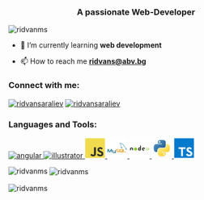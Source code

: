 <h3 align="center">A passionate Web-Developer</h3>

<p align="left"> <img src="https://komarev.com/ghpvc/?username=ridvanms&label=Profile%20views&color=0e75b6&style=flat" alt="ridvanms" /> </p>

- 🌱 I’m currently learning **web development**

- 📫 How to reach me **ridvans@abv.bg**

<h3 align="left">Connect with me:</h3>
<p align="left">
<a href="https://linkedin.com/in/ridvansaraliev" target="blank"><img align="center" src="https://raw.githubusercontent.com/rahuldkjain/github-profile-readme-generator/master/src/images/icons/Social/linked-in-alt.svg" alt="ridvansaraliev" height="30" width="40" /></a>
<a href="https://instagram.com/ridvansaraliev" target="blank"><img align="center" src="https://raw.githubusercontent.com/rahuldkjain/github-profile-readme-generator/master/src/images/icons/Social/instagram.svg" alt="ridvansaraliev" height="30" width="40" /></a>
</p>

<h3 align="left">Languages and Tools:</h3>
<p align="left"> <a href="https://angular.io" target="_blank" rel="noreferrer"> <img src="https://angular.io/assets/images/logos/angular/angular.svg" alt="angular" width="40" height="40"/> </a> <a href="https://www.adobe.com/in/products/illustrator.html" target="_blank" rel="noreferrer"> <img src="https://www.vectorlogo.zone/logos/adobe_illustrator/adobe_illustrator-icon.svg" alt="illustrator" width="40" height="40"/> </a> <a href="https://developer.mozilla.org/en-US/docs/Web/JavaScript" target="_blank" rel="noreferrer"> <img src="https://raw.githubusercontent.com/devicons/devicon/master/icons/javascript/javascript-original.svg" alt="javascript" width="40" height="40"/> </a> <a href="https://www.mysql.com/" target="_blank" rel="noreferrer"> <img src="https://raw.githubusercontent.com/devicons/devicon/master/icons/mysql/mysql-original-wordmark.svg" alt="mysql" width="40" height="40"/> </a> <a href="https://nodejs.org" target="_blank" rel="noreferrer"> <img src="https://raw.githubusercontent.com/devicons/devicon/master/icons/nodejs/nodejs-original-wordmark.svg" alt="nodejs" width="40" height="40"/> </a> <a href="https://www.python.org" target="_blank" rel="noreferrer"> <img src="https://raw.githubusercontent.com/devicons/devicon/master/icons/python/python-original.svg" alt="python" width="40" height="40"/> </a> <a href="https://www.typescriptlang.org/" target="_blank" rel="noreferrer"> <img src="https://raw.githubusercontent.com/devicons/devicon/master/icons/typescript/typescript-original.svg" alt="typescript" width="40" height="40"/> </a> </p>

<p><img align="left" src="https://github-readme-stats.vercel.app/api/top-langs?username=ridvanms&show_icons=true&locale=en&layout=compact" alt="ridvanms" /></p>

<p>&nbsp;<img align="center" src="https://github-readme-stats.vercel.app/api?username=ridvanms&show_icons=true&locale=en" alt="ridvanms" /></p>

<p><img align="center" src="https://github-readme-streak-stats.herokuapp.com/?user=ridvanms&" alt="ridvanms" /></p>
